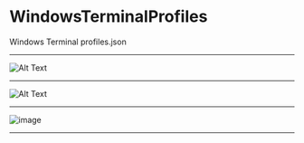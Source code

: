 # WindowsTerminalProfiles
Windows Terminal profiles.json
***
![Alt Text](https://github.com/ofuen/WindowsTerminalProfiles/blob/master/img/2019-06-25_19-58-09.gif)
***
![Alt Text](https://github.com/ofuen/WindowsTerminalProfiles/blob/master/img/2019-06-25_20-13-21.gif)
***
![image](https://user-images.githubusercontent.com/19554935/82504827-4e8a9e00-9aca-11ea-9a5c-87a6e45c2e1f.png)
***
